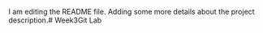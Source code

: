 I am editing the README file. Adding some more details about the project description.# Week3Git
Lab
